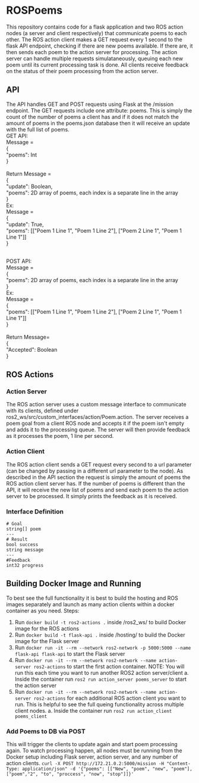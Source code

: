 # ROSPoems
This repository contains code for a flask application and two ROS action nodes (a server and client respectively) that communicate poems to each other. The ROS action client makes a GET request every 1 second to the flask API endpoint, checking if there are new poems available. If there are, it then sends each poem to the action server for processing. The action server can handle multiple requests simulataneously, queuing each new poem until its current processing task is done. All clients receive feedback on the status of their poem processing from the action server. 

## API
The API handles GET and POST requests using Flask at the /mission endpoint. The GET requests include one attribute: poems. This is simply the count of the number of poems a client has and if it does not match the amount of poems in the poems.json database then it will receive an update with the full list of poems.<br/>
GET API:<br/>
Message = <br/>
    {<br/>
        "poems": Int<br/>
    } <br/>
<br/>
Return Message =<br/>
    {<br/>
        "update": Boolean,<br/>
        "poems": 2D array of poems, each index is a separate line in the array<br/>
    }<br/>
Ex:<br/>
Message = <br/>
    {<br/>
        "update": True,<br/>
        "poems": [["Poem 1 Line 1", "Poem 1 Line 2"], ["Poem 2 Line 1", "Poem 1 Line 1"]]<br/>
    }<br/>

<br/>
POST API:<br/>
Message = <br/>
    {<br/>
        "poems": 2D array of poems, each index is a separate line in the array<br/>
    }<br/>
Ex:<br/>
Message = <br/>
    {<br/>
        "poems": [["Poem 1 Line 1", "Poem 1 Line 2"], ["Poem 2 Line 1", "Poem 1 Line 1"]]<br/>
    }<br/>
<br/>
Return Message= <br/>
    {<br/>
        "Accepted": Boolean<br/>
    }<br/>

## ROS Actions
### Action Server
The ROS action server uses a custom message interface to communicate with its clients, defined under ros2_ws/src/custom_interfaces/action/Poem.action. The server receives a poem goal from a client ROS node and accepts it if the poem isn't empty and adds it to the processing queue. The server will then provide feedback as it processes the poem, 1 line per second.

### Action Client
The ROS action client sends a GET request every second to a url parameter (can be changed by passing in a different url parameter to the node). As described in the API section the request is simply the amount of poems the ROS action client server has. If the number of poems is different than the API, it will receive the new list of poems and send each poem to the action server to be processed. It simply prints the feedback as it is received.

### Interface Definition
```
# Goal
string[] poem
---
# Result
bool success
string message
---
#Feedback
int32 progress
```

## Building Docker Image and Running
To best see the full functionality it is best to build the hosting and ROS images separately and launch as many action clients within a docker container as you need.
Steps:
1. Run `docker build -t ros2-actions .` inside /ros2_ws/ to build Docker image for the ROS actions
2. Run `docker build -t flask-api .` inside /hosting/ to build the Docker image for the Flask server
3. Run `docker run -it --rm --network ros2-network -p 5000:5000 --name flask-api flask-api` to start the Flask server
4. Run `docker run -it --rm --network ros2-network --name action-server ros2-actions` to start the first action container. NOTE: You will run this each time you want to run another ROS2 action server/client
    a. Inside the container run `ros2 run action_server poems_server` to start the action server
5. Run `docker run -it --rm --network ros2-network --name action-server ros2-actions` for each additional ROS action client you want to run. This is helpful to see the full queing functionality across multiple client nodes.
    a. Inside the container run `ros2 run action_client poems_client`



### Add Poems to DB via POST
This will trigger the clients to update again and start poem processing again. To watch processing happen, all nodes must be running from the Docker setup including Flask server, action server, and any number of action clients.
`curl -X POST http://172.21.0.2:5000/mission -H "Content-Type: application/json" -d '{"poems": [["New", "poem", "new", "poem"],["poem","2", "to", "proccess", "now", "stop"]]}'`
